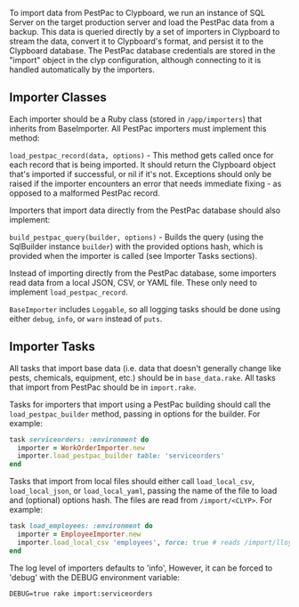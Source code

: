 To import data from PestPac to Clypboard, we run an instance of SQL Server on the target production server and load the PestPac data from a backup. This data is queried directly by a set of importers in Clypboard to stream the data, convert it to Clypboard's format, and persist it to the Clypboard database. The PestPac database credentials are stored in the "import" object in the clyp configuration, although connecting to it is handled automatically by the importers.

## Importer Classes

Each importer should be a Ruby class (stored in `/app/importers`) that inherits from BaseImporter. All PestPac importers must implement this method:

`load_pestpac_record(data, options)` - This method gets called once for each record that is being imported. It should return the Clypboard object that's imported if successful, or nil if it's not. Exceptions should only be raised if the importer encounters an error that needs immediate fixing - as opposed to a malformed PestPac record.

Importers that import data directly from the PestPac database should also implement:

`build_pestpac_query(builder, options)` - Builds the query (using the SqlBuilder instance `builder`) with the provided options hash, which is provided when the importer is called (see Importer Tasks sections).

Instead of importing directly from the PestPac database, some importers read data from a local JSON, CSV, or YAML file. These only need to implement `load_pestpac_record`.

`BaseImporter` includes `Loggable`, so all logging tasks should be done using either `debug`, `info`, or `warn` instead of `puts`.

## Importer Tasks

All tasks that import base data (i.e. data that doesn't generally change like pests, chemicals, equipment, etc.) should be in `base_data.rake`. All tasks that import from PestPac should be in `import.rake`. 

Tasks for importers that import using a PestPac building should call the `load_pestpac_builder` method, passing in options for the builder. For example: 

```ruby
task serviceorders: :environment do
  importer = WorkOrderImporter.new
  importer.load_pestpac_builder table: 'serviceorders'
end
```

Tasks that import from local files should either call `load_local_csv`, `load_local_json`, or `load_local_yaml`, passing the name of the file to load and (optional) options hash. The files are read from `/import/<CLYP>`. For example:

```ruby
task load_employees: :environment do
  importer = EmployeeImporter.new
  importer.load_local_csv 'employees', force: true # reads /import/lloyd/employees.csv
end
```

The log level of importers defaults to 'info', However, it can be forced to 'debug' with the DEBUG environment variable:

```
DEBUG=true rake import:serviceorders
```




